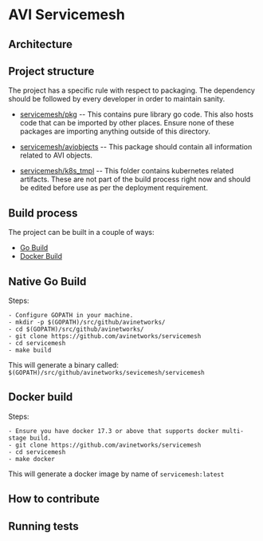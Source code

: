 # AVI Servicemesh

##  Architecture

##  Project structure

The project has a specific rule with respect to packaging. The dependency should be followed by every developer in order to maintain sanity.

- [servicemesh/pkg](https://github.com/avinetworks/servicemesh/pkg) -- This contains pure library go code. This also hosts code that can be imported by other places. Ensure none of these packages are importing anything outside of this directory.

- [servicemesh/aviobjects](https://github.com/avinetworks/servicemesh/aviobjects) -- This package should contain all information related to AVI objects.

- [servicemesh/k8s_tmpl](https://github.com/avinetworks/servicemesh/k8s_tmpl) -- This folder contains kubernetes related artifacts. These are not part of the build process right now and should be edited before use as per the deployment requirement.


##  Build process

The project can be built in a couple of ways:

- [Go Build](#native-go-build)
- [Docker Build](#docker-build)


## Native Go Build

Steps:

    - Configure GOPATH in your machine.
    - mkdir -p $(GOPATH)/src/github/avinetworks/
    - cd $(GOPATH)/src/github/avinetworks/
    - git clone https://github.com/avinetworks/servicemesh
    - cd servicemesh
    - make build

This will generate a binary called: `$(GOPATH)/src/github/avinetworks/sevicemesh/servicemesh`

## Docker build

Steps:

    - Ensure you have docker 17.3 or above that supports docker multi-stage build.
    - git clone https://github.com/avinetworks/servicemesh
    - cd servicemesh
    - make docker

This will generate a docker image by name of `servicemesh:latest`

## How to contribute

## Running tests
